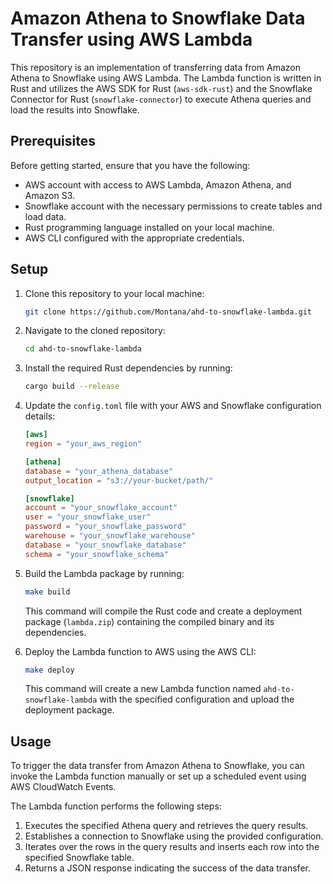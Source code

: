 # Amazon Athena to Snowflake Data Transfer using AWS Lambda

This repository is an implementation of transferring data from Amazon Athena to Snowflake using AWS Lambda. The Lambda function is written in Rust and utilizes the AWS SDK for Rust (`aws-sdk-rust`) and the Snowflake Connector for Rust (`snowflake-connector`) to execute Athena queries and load the results into Snowflake.

## Prerequisites

Before getting started, ensure that you have the following:

- AWS account with access to AWS Lambda, Amazon Athena, and Amazon S3.
- Snowflake account with the necessary permissions to create tables and load data.
- Rust programming language installed on your local machine.
- AWS CLI configured with the appropriate credentials.

## Setup

1. Clone this repository to your local machine:

   ```bash
   git clone https://github.com/Montana/ahd-to-snowflake-lambda.git
   ```

2. Navigate to the cloned repository:

   ```bash
   cd ahd-to-snowflake-lambda
   ```

3. Install the required Rust dependencies by running:

   ```bash
   cargo build --release
   ```

4. Update the `config.toml` file with your AWS and Snowflake configuration details:

   ```toml
   [aws]
   region = "your_aws_region"

   [athena]
   database = "your_athena_database"
   output_location = "s3://your-bucket/path/"

   [snowflake]
   account = "your_snowflake_account"
   user = "your_snowflake_user"
   password = "your_snowflake_password"
   warehouse = "your_snowflake_warehouse"
   database = "your_snowflake_database"
   schema = "your_snowflake_schema"
   ```

5. Build the Lambda package by running:

   ```bash
   make build
   ```

   This command will compile the Rust code and create a deployment package (`lambda.zip`) containing the compiled binary and its dependencies.

6. Deploy the Lambda function to AWS using the AWS CLI:

   ```bash
   make deploy
   ```

   This command will create a new Lambda function named `ahd-to-snowflake-lambda` with the specified configuration and upload the deployment package.

## Usage

To trigger the data transfer from Amazon Athena to Snowflake, you can invoke the Lambda function manually or set up a scheduled event using AWS CloudWatch Events.

The Lambda function performs the following steps:

1. Executes the specified Athena query and retrieves the query results.
2. Establishes a connection to Snowflake using the provided configuration.
3. Iterates over the rows in the query results and inserts each row into the specified Snowflake table.
4. Returns a JSON response indicating the success of the data transfer.
